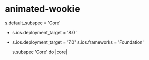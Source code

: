 animated-wookie
===============

   s.default_subspec = 'Core'
 
-  s.ios.deployment_target = '8.0'
+  s.ios.deployment_target = '7.0'
   s.ios.frameworks = 'Foundation'
   
   s.subspec 'Core' do |core|
